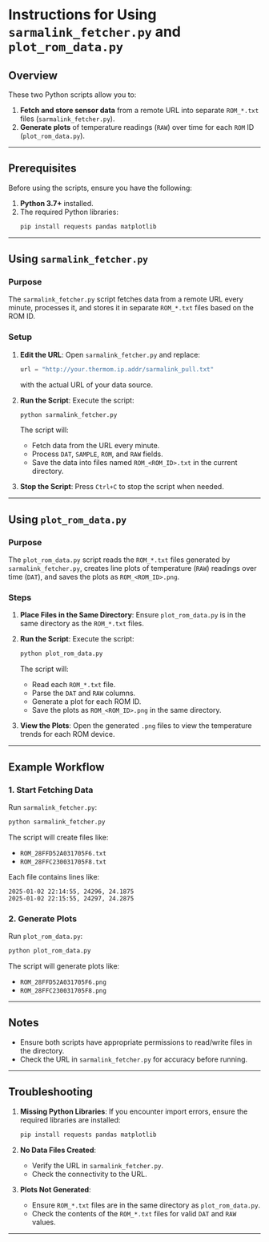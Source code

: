 # Instructions for Using `sarmalink_fetcher.py` and `plot_rom_data.py`

## Overview
These two Python scripts allow you to:
1. **Fetch and store sensor data** from a remote URL into separate `ROM_*.txt` files (`sarmalink_fetcher.py`).
2. **Generate plots** of temperature readings (`RAW`) over time for each `ROM` ID (`plot_rom_data.py`).

---

## Prerequisites

Before using the scripts, ensure you have the following:
1. **Python 3.7+** installed.
2. The required Python libraries:
   ```bash
   pip install requests pandas matplotlib
   ```

---

## Using `sarmalink_fetcher.py`

### Purpose
The `sarmalink_fetcher.py` script fetches data from a remote URL every minute, processes it, and stores it in separate `ROM_*.txt` files based on the ROM ID.

### Setup
1. **Edit the URL**:
   Open `sarmalink_fetcher.py` and replace:
   ```python
   url = "http://your.thermom.ip.addr/sarmalink_pull.txt"
   ```
   with the actual URL of your data source.

2. **Run the Script**:
   Execute the script:
   ```bash
   python sarmalink_fetcher.py
   ```
   The script will:
   - Fetch data from the URL every minute.
   - Process `DAT`, `SAMPLE`, `ROM`, and `RAW` fields.
   - Save the data into files named `ROM_<ROM_ID>.txt` in the current directory.

3. **Stop the Script**:
   Press `Ctrl+C` to stop the script when needed.

---

## Using `plot_rom_data.py`

### Purpose
The `plot_rom_data.py` script reads the `ROM_*.txt` files generated by `sarmalink_fetcher.py`, creates line plots of temperature (`RAW`) readings over time (`DAT`), and saves the plots as `ROM_<ROM_ID>.png`.

### Steps
1. **Place Files in the Same Directory**:
   Ensure `plot_rom_data.py` is in the same directory as the `ROM_*.txt` files.

2. **Run the Script**:
   Execute the script:
   ```bash
   python plot_rom_data.py
   ```
   The script will:
   - Read each `ROM_*.txt` file.
   - Parse the `DAT` and `RAW` columns.
   - Generate a plot for each ROM ID.
   - Save the plots as `ROM_<ROM_ID>.png` in the same directory.

3. **View the Plots**:
   Open the generated `.png` files to view the temperature trends for each ROM device.

---

## Example Workflow

### 1. Start Fetching Data
Run `sarmalink_fetcher.py`:
```bash
python sarmalink_fetcher.py
```

The script will create files like:
- `ROM_28FFD52A031705F6.txt`
- `ROM_28FFC230031705F8.txt`

Each file contains lines like:
```
2025-01-02 22:14:55, 24296, 24.1875
2025-01-02 22:15:55, 24297, 24.2875
```

### 2. Generate Plots
Run `plot_rom_data.py`:
```bash
python plot_rom_data.py
```

The script will generate plots like:
- `ROM_28FFD52A031705F6.png`
- `ROM_28FFC230031705F8.png`

---

## Notes

- Ensure both scripts have appropriate permissions to read/write files in the directory.
- Check the URL in `sarmalink_fetcher.py` for accuracy before running.

---

## Troubleshooting

1. **Missing Python Libraries**:
   If you encounter import errors, ensure the required libraries are installed:
   ```bash
   pip install requests pandas matplotlib
   ```

2. **No Data Files Created**:
   - Verify the URL in `sarmalink_fetcher.py`.
   - Check the connectivity to the URL.

3. **Plots Not Generated**:
   - Ensure `ROM_*.txt` files are in the same directory as `plot_rom_data.py`.
   - Check the contents of the `ROM_*.txt` files for valid `DAT` and `RAW` values.

---

